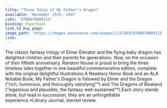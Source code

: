 ```yaml
---
title: "Three Tales of My Father's Dragon"
available: 'November 25th, 1997'
isbn: '9780679889113'
binding: Paperback
link_to_buy_page:
image_path: 'https://images.booksense.com/images/113/889/9780679889113.jpg'
link:
---
```



The classic fantasy trilogy of Elmer Elevator and the flying baby dragon has delighted children and their parents for generations. Now, on the occasion of their fiftieth anniversary, Random House is proud to bring the three timeless tales together in one beautiful commemorative edition, complete with the original delightful illustrations.A Newbery Honor Book and an ALA Notable Book, My Father's Dragon is followed by Elmer and the Dragon ("rich, humorous, and thoroughly satisfying"\*) and The Dragons of Blueland ("ingenious and plausible, the fantasy well-sustained"\*).Each story stands alone, but read in succession, they are an unforgettable experience.\*Library Journal, starred review.